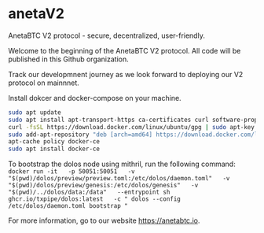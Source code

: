 # anetaV2
AnetaBTC V2 protocol - secure, decentralized, user-friendly. 

Welcome to the beginning of the AnetaBTC V2 protocol. All code will be published in this Github organization. 

Track our developmnent journey as we look forward to deploying our V2 protocol on mainnnet. 

Install dokcer and docker-compose on your machine.
```bash
sudo apt update
sudo apt install apt-transport-https ca-certificates curl software-properties-common
curl -fsSL https://download.docker.com/linux/ubuntu/gpg | sudo apt-key add -
sudo add-apt-repository "deb [arch=amd64] https://download.docker.com/linux/ubuntu focal stable"
apt-cache policy docker-ce
sudo apt install docker-ce
```

To bootstrap the dolos node using mithril, run the following command: 
`
docker run -it   -p 50051:50051   -v "$(pwd)/dolos/preview/preview.toml:/etc/dolos/daemon.toml"   -v "$(pwd)/dolos/preview/genesis:/etc/dolos/genesis"   -v "$(pwd)/../dolos/data:/data"   --entrypoint sh   ghcr.io/txpipe/dolos:latest   -c " dolos --config /etc/dolos/daemon.toml bootstrap "
`


For more information, go to our website https://anetabtc.io. 

